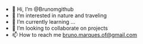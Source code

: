 - 👋 Hi, I’m @Brunomgithub
- 👀 I’m interested in nature and traveling
- 🌱 I’m currently learning ...
- 💞️ I’m looking to collaborate on projects
- 📫 How to reach me bruno.marques.of@gmail.com

<!---
Brunomgithub/Brunomgithub is a ✨ special ✨ repository because its `README.md` (this file) appears on your GitHub profile.
You can click the Preview link to take a look at your changes.
--->
